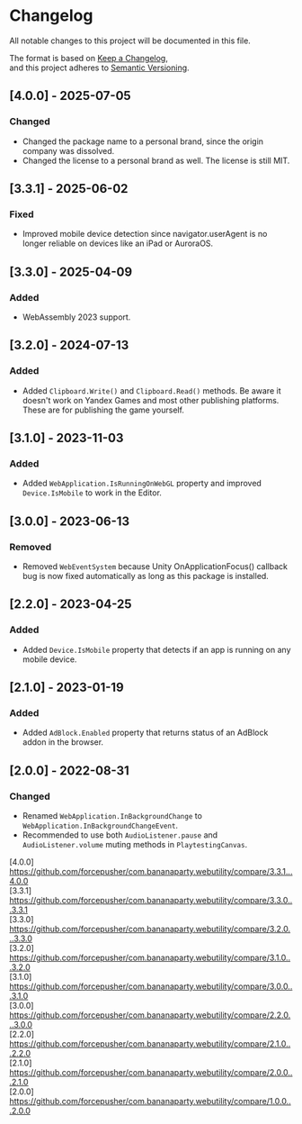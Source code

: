 # Changelog  
All notable changes to this project will be documented in this file.  
  
The format is based on [Keep a Changelog](https://keepachangelog.com/en/1.0.0/),  
and this project adheres to [Semantic Versioning](https://semver.org/spec/v2.0.0.html).  
  
## [4.0.0] - 2025-07-05  
### Changed  
- Changed the package name to a personal brand, since the origin company was dissolved.  
- Changed the license to a personal brand as well. The license is still MIT.  
  
## [3.3.1] - 2025-06-02  
### Fixed  
- Improved mobile device detection since navigator.userAgent is no longer reliable on devices like an iPad or AuroraOS.  
  
## [3.3.0] - 2025-04-09  
### Added  
- WebAssembly 2023 support.  
  
## [3.2.0] - 2024-07-13  
### Added  
- Added `Clipboard.Write()` and `Clipboard.Read()` methods. Be aware it doesn't work on Yandex Games and most other publishing platforms. These are for publishing the game yourself.  
  
## [3.1.0] - 2023-11-03  
### Added  
- Added `WebApplication.IsRunningOnWebGL` property and improved `Device.IsMobile` to work in the Editor.  
  
## [3.0.0] - 2023-06-13  
### Removed  
- Removed `WebEventSystem` because Unity OnApplicationFocus() callback bug is now fixed automatically as long as this package is installed.  
  
## [2.2.0] - 2023-04-25  
### Added  
- Added `Device.IsMobile` property that detects if an app is running on any mobile device.  
  
## [2.1.0] - 2023-01-19  
### Added  
- Added `AdBlock.Enabled` property that returns status of an AdBlock addon in the browser.  
  
## [2.0.0] - 2022-08-31  
### Changed  
- Renamed `WebApplication.InBackgroundChange` to `WebApplication.InBackgroundChangeEvent`.  
- Recommended to use both `AudioListener.pause` and `AudioListener.volume` muting methods in `PlaytestingCanvas`.  
  
[4.0.0] https://github.com/forcepusher/com.bananaparty.webutility/compare/3.3.1...4.0.0  
[3.3.1] https://github.com/forcepusher/com.bananaparty.webutility/compare/3.3.0...3.3.1  
[3.3.0] https://github.com/forcepusher/com.bananaparty.webutility/compare/3.2.0...3.3.0  
[3.2.0] https://github.com/forcepusher/com.bananaparty.webutility/compare/3.1.0...3.2.0  
[3.1.0] https://github.com/forcepusher/com.bananaparty.webutility/compare/3.0.0...3.1.0  
[3.0.0] https://github.com/forcepusher/com.bananaparty.webutility/compare/2.2.0...3.0.0  
[2.2.0] https://github.com/forcepusher/com.bananaparty.webutility/compare/2.1.0...2.2.0  
[2.1.0] https://github.com/forcepusher/com.bananaparty.webutility/compare/2.0.0...2.1.0  
[2.0.0] https://github.com/forcepusher/com.bananaparty.webutility/compare/1.0.0...2.0.0
